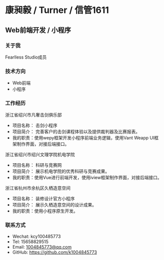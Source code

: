 
# 康昶毅 / Turner / 信管1611
## Web前端开发 / 小程序


###  关于我
Fearlless Studio成员

### 技术方向
+ Web前端
+ 小程序

###  工作经历
 浙江省绍兴市凡奢击剑俱乐部
+  项目名称： 击剑小程序
+  项目简介： 完善客户的击剑课程体验以及提供裁判器及比赛报表。
+  我的职责：使用wepy框架开发小程序前端业务逻辑，使用Vant Weapp UI框架制作界面，对接后端接口。
  
 浙江省绍兴市绍兴文理学院机电学院
+  项目名称： 科研与竞赛网
+  项目简介： 展示机电学院的优秀科研与竞赛成果。
+  我的职责：使用Vue进行前端开发，使用iview框架制作界面，对接后端接口。
  
 浙江省杭州市余杭区久栖造意空间
+  项目名称： 装修设计官方小程序
+  项目简介： 展示久栖造意空间的设计成果。
+  我的职责：使用小程序原生开发。

###  联系方式
+ Wechat: kcy100485773
+ Tel: 15658829515
+ Email: 1004845773@qq.com
+ GitHub: https://github.com/k1004845773



